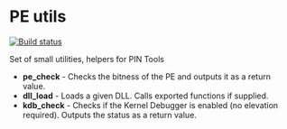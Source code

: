 # PE utils
[![Build status](https://ci.appveyor.com/api/projects/status/0o7akheju8te49d6?svg=true)](https://ci.appveyor.com/project/hasherezade/pe-utils)

Set of small utilities, helpers for PIN Tools

+ **pe_check** - Checks the bitness of the PE and outputs it as a return value.
+ **dll_load** - Loads a given DLL. Calls exported functions if supplied.
+ **kdb_check** - Checks if the Kernel Debugger is enabled (no elevation required). Outputs the status as a return value.
